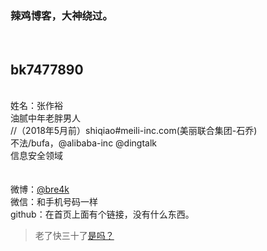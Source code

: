 
<h3>辣鸡博客，大神绕过。</h3>
 <br/>
<h2>bk7477890</h2>
 <br/>
 姓名：张作裕
 <br/>
油腻中年老胖男人 <br/>
//（2018年5月前）shiqiao#meili-inc.com(美丽联合集团-石乔) <br/>
不法/bufa，@alibaba-inc @dingtalk<br/>
信息安全领域 <br/>
 <br/> <br/>
 微博：<a href="https://weibo.com/u/1251199521" target="_black" >@bre4k</a>
  <br/>
 微信：和手机号码一样
 <br/>
 github：在首页上面有个链接，没有什么东西。
 <br/>
<blockquote>
<p>老了快三十了<a href="javascript:alert('是的')">是吗？</a></p>
</blockquote>
